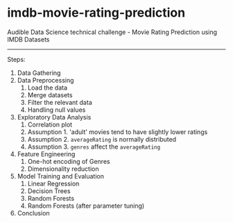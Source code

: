 # imdb-movie-rating-prediction
Audible Data Science technical challenge - Movie Rating Prediction using IMDB Datasets

---

Steps:
1. Data Gathering
2. Data Preprocessing
    1. Load the data
    2. Merge datasets
    3. Filter the relevant data
    4. Handling null values
3. Exploratory Data Analysis
    1. Correlation plot
    2. Assumption 1. 'adult' movies tend to have slightly lower ratings
    3. Assumption 2. `averageRating` is normally distributed
    4. Assumption 3. `genres` affect the `averageRating`
4. Feature Engineering
    1. One-hot encoding of Genres
    2. Dimensionality reduction
5. Model Training and Evaluation
    1. Linear Regression
    2. Decision Trees
    3. Random Forests
    4. Random Forests (after parameter tuning)
6. Conclusion
